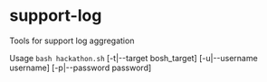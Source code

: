 # support-log
Tools for support log aggregation

Usage `bash hackathon.sh` [-t|--target bosh_target] [-u|--username username] [-p|--password password]
